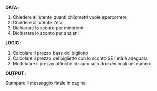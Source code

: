 **DATA :**

1. Chiedere all'utente quanti chilometri vuole epercorrere
2. Chiedere all'utente l'età
3. Dichiarare lo sconto per minorenni
4. Dichiarare lo sconto per anziani


**LOGIC :**

1. Calcolare il prezzo base del biglietto
2. Calcolare il prezzo del biglietto con lo sconto SE l'età è adeguata
3. Modificare il prezzo affinche ci siano solo due decimali nel numero 


**OUTPUT :**

Stampare il messaggio finale in pagina